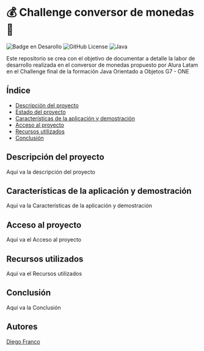 # :moneybag: Challenge conversor de monedas :money_with_wings:
![Badge en Desarollo](https://img.shields.io/badge/STATUS-EN%20DESAROLLO-green)
![GitHub License](https://img.shields.io/github/license/DiegoFranco16/conversor-de-monedas)
![Java](https://img.shields.io/badge/Java-17-blue?logo=java&logoColor=white)

Este repositorio se crea con el objetivo de documentar a detalle la labor de desarrollo realizada en el conversor de monedas propuesto por Alura Latam en el Challenge final de la formación Java Orientado a Objetos G7 - ONE

## Índice
- [Descripción del proyecto](#descripción-del-proyecto)
- [Estado del proyecto](#Estado-del-proyecto)
- [Características de la aplicación y demostración](#Características-de-la-aplicación-y-demostración)
- [Acceso al proyecto](#acceso-proyecto)
- [Recursos utilizados](#recursos-utilizados)
- [Conclusión](#conclusión)

## Descripción del proyecto
Aquí va la descripción del proyecto

## Características de la aplicación y demostración
Aquí va la Características de la aplicación y demostración

## Acceso al proyecto
Aquí va el Acceso al proyecto

## Recursos utilizados
Aquí va el Recursos utilizados

## Conclusión
Aquí va la Conclusión



## Autores
[Diego Franco](https://www.linkedin.com/in/diego-alejandro-franco-alvarez/)

